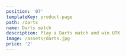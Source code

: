 ```yaml
---
position: '07'
templateKey: product-page
path: /darts
name: Darts match
description: Play a Darts match and win UTK
image: /assets/darts.jpg
price: '2'
---
```


